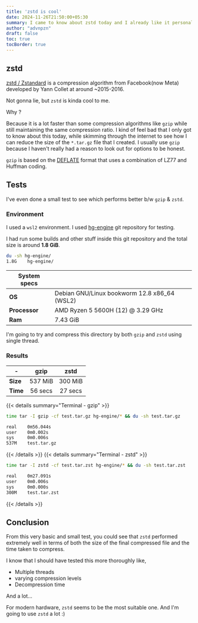```yaml
---
title: 'zstd is cool'
date: 2024-11-26T21:50:00+05:30
summary: I came to know about zstd today and I already like it personally.
author: "advnpzn"
draft: false
toc: true
tocBorder: true
---
```


## zstd

[zstd / Zstandard](https://en.wikipedia.org/wiki/Zstd) is a compression algorithm from Facebook(now Meta) developed by Yann Collet at around  ~2015-2016.

Not gonna lie, but `zstd` is kinda cool to me.

Why ?

Because it is a lot faster than some compression algorithms like `gzip` while still maintaining the same compression ratio. I kind of feel bad that I only got to know about this today, while skimming through the internet to see how I can reduce the size of the `*.tar.gz` file that I created. I usually use `gzip` because I haven't really had a reason to look out for options to be honest.

`gzip` is based on the [DEFLATE](https://en.wikipedia.org/wiki/Deflate) format that uses a combination of LZ77 and Huffman coding.

## Tests
I've even done a small test to see which performs better b/w `gzip` & `zstd`.

### Environment
I used a `wsl2` environment. I used [hg-engine](https://github.com/BluRosie/hg-engine) git repository for testing.

I had run some builds and other stuff inside this git repository and the total size is around **1.8 GiB**.

```bash
du -sh hg-engine/
1.8G    hg-engine/
```

|System specs||
|------|-------|
|**OS**| Debian GNU/Linux bookworm 12.8 x86_64 (WSL2)|
| **Processor** | AMD Ryzen 5 5600H (12) @ 3.29 GHz|
|**Ram**| 7.43 GiB|

I'm going to try and compress this directory by both `gzip` and `zstd` using single thread.

### Results

|-| gzip| zstd |
|----| :-------------: |:-------------:|
|**Size**| 537 MiB      | 300 MiB |
|**Time**|   56 secs    | 27 secs |

{{< details summary="Terminal - gzip" >}}
```bash
time tar -I gzip -cf test.tar.gz hg-engine/* && du -sh test.tar.gz

real    0m56.044s
user    0m0.002s
sys     0m0.006s
537M    test.tar.gz
```
{{< /details >}}
{{< details summary="Terminal - zstd" >}}
```bash
time tar -I zstd -cf test.tar.zst hg-engine/* && du -sh test.tar.zst

real    0m27.091s
user    0m0.006s
sys     0m0.000s
300M    test.tar.zst
```
{{< /details >}}


## Conclusion

From this very basic and small test, you could see that `zstd` performed extremely well in terms of both the size of the final compressed file and the time taken to compress.

I know that I should have tested this more thoroughly like,

- Multiple threads
- varying compression levels
- Decompression time

And a lot...

For modern hardware, `zstd` seems to be the most suitable one. And I'm going to use `zstd` a lot :)